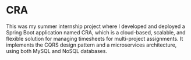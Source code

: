 # CRA
This was my summer internship project where I developed and deployed a Spring Boot application named CRA, which is a cloud-based, scalable, and flexible solution for managing timesheets for multi-project assignments. It implements the CQRS design pattern and a microservices architecture, using both MySQL and NoSQL databases.
